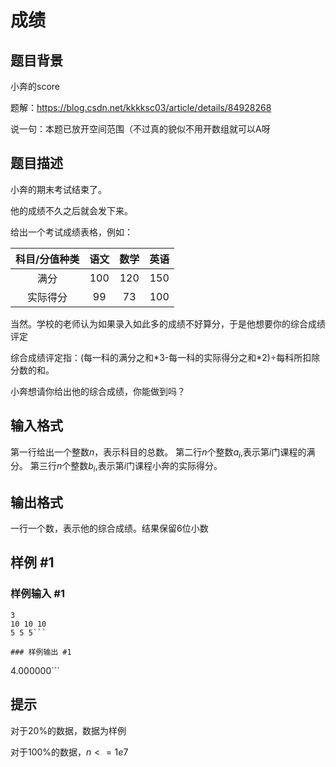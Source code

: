 # 成绩

## 题目背景

小奔的score

题解：https://blog.csdn.net/kkkksc03/article/details/84928268

说一句：本题已放开空间范围（不过真的貌似不用开数组就可以A呀

## 题目描述

小奔的期末考试结束了。

他的成绩不久之后就会发下来。

给出一个考试成绩表格，例如：

| 科目/分值种类 | 语文 | 数学|英语  |
| :----------: | :----------: | :----------: | :----------: |
|  满分| $100$ |$120$  |$150$  |
| 实际得分 |  $99$|$73$  |$100$  |

当然。学校的老师认为如果录入如此多的成绩不好算分，于是他想要你的综合成绩评定

综合成绩评定指：(每一科的满分之和\*3-每一科的实际得分之和\*2)÷每科所扣除分数的和。

小奔想请你给出他的综合成绩，你能做到吗？

## 输入格式

第一行给出一个整数$n$，表示科目的总数。
第二行$n$个整数$a_i$,表示第$i$门课程的满分。
第三行$n$个整数$b_i$,表示第$i$门课程小奔的实际得分。

## 输出格式

一行一个数，表示他的综合成绩。结果保留$6$位小数

## 样例 #1

### 样例输入 #1
```
3
10 10 10
5 5 5```

### 样例输出 #1

```
4.000000```

## 提示

对于$20$%的数据，数据为样例

对于$100$%的数据，$n<=1e7$

